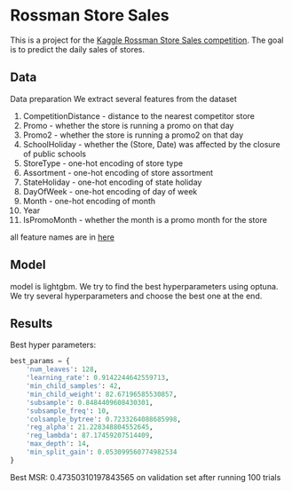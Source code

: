 # Rossman Store Sales

This is a project for the [Kaggle Rossman Store Sales competition](https://www.kaggle.com/c/rossmann-store-sales). The
goal is to predict the daily sales of stores.

## Data

Data preparation
We extract several features from the dataset

1. CompetitionDistance - distance to the nearest competitor store
2. Promo - whether the store is running a promo on that day
3. Promo2 - whether the store is running a promo2 on that day
4. SchoolHoliday - whether the (Store, Date) was affected by the closure of public schools
5. StoreType - one-hot encoding of store type
6. Assortment - one-hot encoding of store assortment
7. StateHoliday - one-hot encoding of state holiday
8. DayOfWeek - one-hot encoding of day of week
9. Month - one-hot encoding of month
10. Year
11. IsPromoMonth - whether the month is a promo month for the store

all feature names are in [here](./data/for_training/features.json)

## Model

model is lightgbm. We try to find the best hyperparameters using optuna.
We try several hyperparameters and choose the best one at the end.

## Results

Best hyper parameters:

```python
best_params = {
    'num_leaves': 128,
    'learning_rate': 0.9142244642559713,
    'min_child_samples': 42,
    'min_child_weight': 82.67196585530857,
    'subsample': 0.8484409608430301,
    'subsample_freq': 10,
    'colsample_bytree': 0.7233264088685998,
    'reg_alpha': 21.228348804552645,
    'reg_lambda': 87.17459207514409,
    'max_depth': 14,
    'min_split_gain': 0.053099560774982534
}
```

Best MSR: 0.47350310197843565 on validation set after running 100 trials

